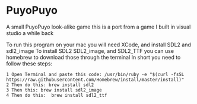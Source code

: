 # PuyoPuyo
A small PuyoPuyo look-alike game this is a port from a game I built in 
visual studio a while back

To run this program on your mac you will need XCode, and 
install SDL2 and sdl2_image To install SDL2 SDL2_image, and
SDL2_TTF you can use homebrew to download those through the 
terminal In short you need to follow these steps:

    1 Open Terminal and paste this code: /usr/bin/ruby -e "$(curl -fsSL https://raw.githubusercontent.com/Homebrew/install/master/install)"
    2 Then do this: brew install sdl2
    3 Then this: brew install sdl2_image
    4 Then do this:  brew install sdl2_ttf
